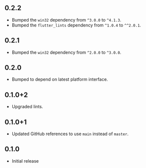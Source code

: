## 0.2.2

* Bumped the `win32` dependency from `^3.0.0` to `^4.1.3`.
* Bumped the `flutter_lints` dependency from `^1.0.4` to `^^2.0.1`.

## 0.2.1

* Bumped the `win32` dependency from `^2.0.0` to `^3.0.0`.

## 0.2.0

* Bumped to depend on latest platform interface.

## 0.1.0+2

* Upgraded lints.

## 0.1.0+1

* Updated GitHub references to use `main` instead of `master`.

## 0.1.0

* Initial release
